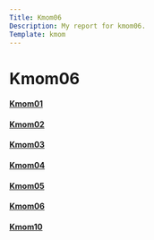 ```yaml
---
Title: Kmom06
Description: My report for kmom06.
Template: kmom
---
```


Kmom06
==========================
<div class="sidebar">
<a href="../report/kmom01"><h4>Kmom01</h4></a>
<a href="../report/kmom02"><h4>Kmom02</h4></a>
<a href="../report/kmom03"><h4>Kmom03</h4></a>
<a href="../report/kmom04"><h4>Kmom04</h4></a>
<a href="../report/kmom05"><h4>Kmom05</h4></a>
<a href="#"><h4>Kmom06</h4></a>
<a href="../report/kmom10"><h4>Kmom10</h4></a>
</div>
<div class="kmom" markdown="1" >
</div>